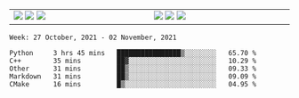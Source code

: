 <!-- ![Anurag's github stats](https://github-readme-stats.vercel.app/api?username=tfwang96&count_private=true&show_icons=true&bg_color=ffffff,a9a9a9,ff0000&text_color=ffffff&title_color=ffffff&icon_color=ffffff) -->


<table cellspacing="0" cellpadding="0" style="border-collapse: collapse; border: none;">
  <tbody>
  <tr style="border: none;">
    <td width="500px" style="border: none; vertical-align: top;">
      <img src="https://github.com/tfwang96/tfwang96/blob/main/header.svg">
      <img src="https://github.com/tfwang96/tfwang96/blob/main/repositories.svg">
<!--       <img src="https://github.com/tfwang96/tfwang96/blob/main/posts.svg"> -->
      <img src="https://github.com/tfwang96/tfwang96/blob/main/languages.svg">
<!--       <img src="https://github.com/tfwang96/tfwang96/blob/main/topics.svg"> -->
    </td>
    <td width="500px" style="border: none; vertical-align: top;">
       <img src="https://github.com/tfwang96/tfwang96/blob/main/followup.svg">
      <img src="https://github.com/tfwang96/tfwang96/blob/main/reactions.svg">
      <img src="https://github.com/tfwang96/tfwang96/blob/main/activity-community.svg">
<!--       <img src="https://github.com/tfwang96/tfwang96/blob/main/stackoverflow.svg"> -->
<!--       <img src="https://github.com/tfwang96/tfwang96/blob/main/achievements.svg"> -->
    </td>
  </tr>
  </tbody>
</table>

<!--START_SECTION:waka-->
```text
Week: 27 October, 2021 - 02 November, 2021

Python     3 hrs 45 mins   ████████████████▒░░░░░░░░   65.70 % 
C++        35 mins         ██▓░░░░░░░░░░░░░░░░░░░░░░   10.29 % 
Other      31 mins         ██▒░░░░░░░░░░░░░░░░░░░░░░   09.33 % 
Markdown   31 mins         ██▒░░░░░░░░░░░░░░░░░░░░░░   09.09 % 
CMake      16 mins         █▒░░░░░░░░░░░░░░░░░░░░░░░   04.95 % 
```
<!--END_SECTION:waka-->
